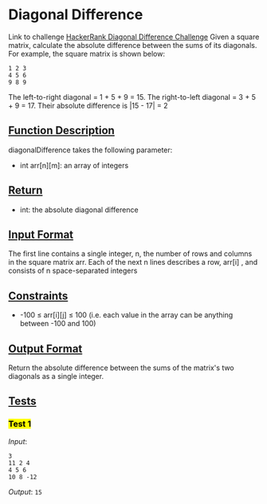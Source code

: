 # Diagonal Difference

Link to challenge [HackerRank Diagonal Difference Challenge](https://www.hackerrank.com/challenges/diagonal-difference/problem?isFullScreen=true)
Given a square matrix, calculate the absolute difference between the sums of its diagonals.
For example, the square matrix is shown below:

```
1 2 3
4 5 6
9 8 9
```

The left-to-right diagonal = 1 + 5 + 9 = 15. The right-to-left diagonal = 3 + 5 + 9 = 17. Their absolute difference is |15 - 17| = 2

## **<u>Function Description</u>**

diagonalDifference takes the following parameter:

- int arr[n][m]: an array of integers

## **<u>Return</u>**

- int: the absolute diagonal difference

## **<u>Input Format</u>**

The first line contains a single integer, n, the number of rows and columns in the square matrix arr.
Each of the next n lines describes a row, arr[i] , and consists of n space-separated integers

## **<u>Constraints</u>**

- -100 ≤ arr[i][j] ≤ 100 (i.e. each value in the array can be anything between -100 and 100)

## **<u>Output Format</u>**

Return the absolute difference between the sums of the matrix's two diagonals as a single integer.

## **<u>Tests</u>**

### **<mark>Test 1</mark>**

_Input_:

```
3
11 2 4
4 5 6
10 8 -12
```

_Output_:
`15`
